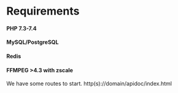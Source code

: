 # Requirements

#### PHP 7.3-7.4
#### MySQL/PostgreSQL
#### Redis
#### FFMPEG >4.3 with zscale

We have some routes to start. http(s)://domain/apidoc/index.html

